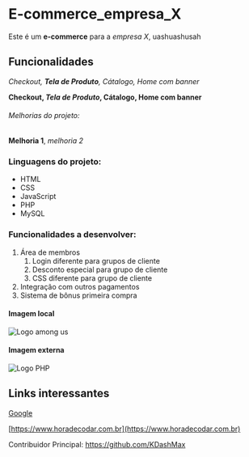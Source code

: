 # E-commerce_empresa_X
Este é um **e-commerce** para a *empresa X*, uashuashusah

## Funcionalidades

_Checkout, **Tela de Produto**, Cátalogo, Home com banner_

**Checkout, _Tela de Produto_, Cátalogo, Home com banner**


###### Melhorias do projeto:

__Melhoria 1__, _melhoria 2_

### Linguagens do projeto:

* HTML
* CSS
* JavaScript
* PHP
* MySQL

### Funcionalidades a desenvolver:

1. Área de membros
    1. Login diferente para grupos de cliente
    2. Desconto especial para grupo de cliente
    3. CSS diferente para grupo de cliente
2. Integração com outros pagamentos
3. Sistema de bônus primeira compra

#### Imagem local

![Logo among us](img/sla.ico)

#### Imagem externa

![Logo PHP](https://www.php.net//images/logos/new-php-logo.svg)

## Links interessantes

[Google](https://www.google.com.br/)

[https://www.horadecodar.com.br](https://www.horadecodar.com.br)

Contribuidor Principal: https://github.com/KDashMax